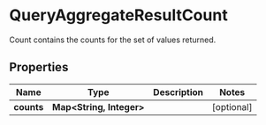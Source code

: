 

# QueryAggregateResultCount

Count contains the counts for the set of values returned.

## Properties

Name | Type | Description | Notes
------------ | ------------- | ------------- | -------------
**counts** | **Map&lt;String, Integer&gt;** |  |  [optional]



